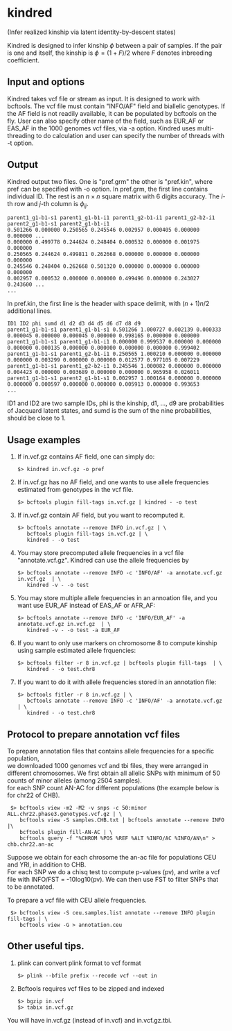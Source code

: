 # kindred
(Infer realized kinship via latent identity-by-descent states)

Kindred is designed to infer kinship $\phi$ between a pair of samples. If the pair is one and itself, the kinship is $\phi = (1+F)/2$ where $F$ denotes inbreeding coefficient. 

## Input and options
Kindred takes vcf file or stream as input. It is designed to work with bcftools.  The vcf file must contain "INFO/AF" field and biallelic genotypes. If the AF field is not readily available, it can be populated by bcftools on the fly. 
User can also specify other name of the field, such as EUR_AF or EAS_AF in the 1000 genomes vcf files, via -a option. 
Kindred uses multi-threading to do calculation and user can specify the number of threads with -t option. 

## Output
Kindred output two files. One is "pref.grm" the other is "pref.kin", where pref can be specified with -o option. 
In pref.grm, the first line contains individual ID. The rest is an $n\times n$ square matrix with 6 digits accuracy. The $i$-th row and $j$-th column is $\phi_{ij}$. 

    parent1_g1-b1-s1 parent1_g1-b1-i1 parent1_g2-b1-i1 parent1_g2-b2-i1 parent2_g1-b1-s1 parent2_g1-b1-i1 
    0.501266 0.000000 0.250565 0.245546 0.002957 0.000405 0.000000 0.000000 ...
    0.000000 0.499778 0.244624 0.248404 0.000532 0.000000 0.001975 0.000000 
    0.250565 0.244624 0.499811 0.262668 0.000000 0.000000 0.000000 0.000000 
    0.245546 0.248404 0.262668 0.501320 0.000000 0.000000 0.000000 0.000000 
    0.002957 0.000532 0.000000 0.000000 0.499496 0.000000 0.243027 0.243600 ...
    ...

In pref.kin, the first line is the header with space delimit, with $(n+1)n/2$ additional lines. 

    ID1 ID2 phi sumd d1 d2 d3 d4 d5 d6 d7 d8 d9
    parent1_g1-b1-s1 parent1_g1-b1-s1 0.501266 1.000727 0.002139 0.000333 0.000045 0.000000 0.000045 0.000000 0.998165 0.000000 0.000000 
    parent1_g1-b1-s1 parent1_g1-b1-i1 0.000000 0.999537 0.000000 0.000000 0.000000 0.000135 0.000000 0.000000 0.000000 0.000000 0.999402 
    parent1_g1-b1-s1 parent1_g2-b1-i1 0.250565 1.000210 0.000000 0.000000 0.000000 0.003299 0.000000 0.000000 0.012577 0.977105 0.007229
    parent1_g1-b1-s1 parent1_g2-b2-i1 0.245546 1.000082 0.000000 0.000000 0.004423 0.000000 0.003689 0.000000 0.000000 0.965958 0.026011
    parent1_g1-b1-s1 parent2_g1-b1-s1 0.002957 1.000164 0.000000 0.000000 0.000000 0.000597 0.000000 0.000000 0.005913 0.000000 0.993653
    ...

ID1 and ID2 are two sample IDs, phi is the kinship, d1, ..., d9 are probabilities of Jacquard latent states, and sumd is the sum of the nine probabilities, should be close to $1$.  
  

## Usage examples

1) If in.vcf.gz contains AF field, one can simply do: 
    
       $> kindred in.vcf.gz -o pref 

2) If in.vcf.gz has no AF field, and one wants to use allele frequencies estimated from genotypes in the vcf file. 

       $> bcftools plugin fill-tags in.vcf.gz | kindred - -o test 

3) If in.vcf.gz contain AF field, but you want to recomputed it. 

       $> bcftools annotate --remove INFO in.vcf.gz | \
          bcftools plugin fill-tags in.vcf.gz | \
          kindred - -o test 

4) You may store precomputed allele frequencies in a vcf file "annotate.vcf.gz". Kindred can use the allele frequencies by  

       $> bcftools annotate --remove INFO -c 'INFO/AF' -a annotate.vcf.gz in.vcf.gz  | \
          kindred -v - -o test 

5) You may store multiple allele frequencies in an annoation file, and you want use EUR_AF instead of EAS_AF or AFR_AF: 
  
       $> bcftools annotate --remove INFO -c 'INFO/EUR_AF' -a annotate.vcf.gz in.vcf.gz  | \
          kindred -v - -o test -a EUR_AF

6) If you want to only use markers on chromosome 8 to compute kinship using sample estimated allele frquencies:  

       $> bcftools filter -r 8 in.vcf.gz | bcftools plugin fill-tags  | \
          kindred - -o test.chr8

7) If you want to do it with allele frequencies stored in an annotation file:   

       $> bcftools fitler -r 8 in.vcf.gz | \
          bcftools annotate --remove INFO -c 'INFO/AF' -a annotate.vcf.gz  | \
          kindred - -o test.chr8 


## Protocol to prepare annotation vcf files
To prepare annotation files that contains allele frequencies for a specific population,  
we downloaded 1000 genomes vcf and tbi files, they were arranged in different chromosomes. 
We first obtain all allelic SNPs with minimum of 50 counts of minor alleles (among 2504 samples).  
for each SNP count AN-AC for different populations (the example below is for chr22 of CHB). 

     $> bcftools view -m2 -M2 -v snps -c 50:minor ALL.chr22.phase3.genotypes.vcf.gz | \
        bcftools view -S samples.CHB.txt | bcftools annotate --remove INFO |\
        bcftools plugin fill-AN-AC | \
        bcftools query -f "%CHROM %POS %REF %ALT %INFO/AC %INFO/AN\n" > chb.chr22.an-ac

 
Suppose we obtain for each chrosome the an-ac file for populations CEU and YRI, in addition to CHB.  
For each SNP we  do a chisq test to compute p-values (pv), and write a vcf file with INFO/FST = -10log10(pv). 
We can then use FST to filter SNPs that to be annotated. 

To prepare a vcf file with CEU allele frequencies.  

     $> bcftools view -S ceu.samples.list annotate --remove INFO plugin fill-tags | \
        bcftools view -G > annotation.ceu 

## Other useful tips. 
1) plink can convert plink format to vcf format

       $> plink --bfile prefix --recode vcf --out in

2) Bcftools requires vcf files to be zipped and indexed

       $> bgzip in.vcf 
       $> tabix in.vcf.gz 

You will have in.vcf.gz (instead of in.vcf) and in.vcf.gz.tbi. 
